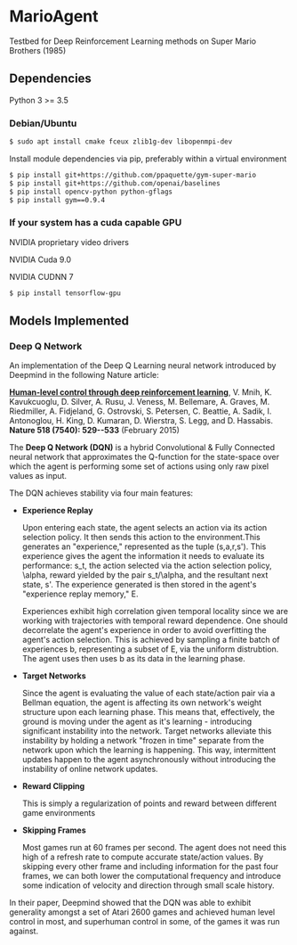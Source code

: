 # MarioAgent
Testbed for Deep Reinforcement Learning methods on Super Mario Brothers (1985)

## Dependencies

Python 3 >= 3.5



### Debian/Ubuntu

```bash
$ sudo apt install cmake fceux zlib1g-dev libopenmpi-dev 
```

Install module dependencies via pip, preferably within a virtual environment  

```bash
$ pip install git+https://github.com/ppaquette/gym-super-mario  
$ pip install git+https://github.com/openai/baselines  
$ pip install opencv-python python-gflags 
$ pip install gym==0.9.4
```

### If your system has a cuda capable GPU
NVIDIA proprietary video drivers

NVIDIA Cuda 9.0

NVIDIA CUDNN 7

```bash
$ pip install tensorflow-gpu
```

## Models Implemented

### Deep Q Network

An implementation of the Deep Q Learning neural network introduced by Deepmind in the following Nature article:

[**Human-level control through deep reinforcement learning**](https://storage.googleapis.com/deepmind-media/dqn/DQNNaturePaper.pdf), V. Mnih, K. Kavukcuoglu, D. Silver, A. Rusu, J. Veness, M. Bellemare, A. Graves, M. Riedmiller, A. Fidjeland, G. Ostrovski, S. Petersen, C. Beattie, A. Sadik, I. Antonoglou, H. King, D. Kumaran, D. Wierstra, S. Legg, and D. Hassabis. **Nature 518 (7540): 529--533** (February 2015)

<Nature cover here>

The **Deep Q Network (DQN)** is a hybrid Convolutional & Fully Connected neural network that approximates the Q-function for the state-space over which the agent is performing some set of actions using only raw pixel values as input.

<DQN network diagram here>

The DQN achieves stability via four main features:

  * **Experience Replay**
    
    Upon entering each state, the agent selects an action via its action selection policy. It then sends this action to the environment.This generates an "experience," represented as the tuple (s,a,r,s'). This experience gives the agent the information it needs to evaluate its performance: s_t, the action selected via the action selection policy, \alpha, reward yielded by the pair s_t/\alpha, and the resultant next state, s'. The experience generated is then stored in the agent's "experience replay memory," E.

    Experiences exhibit high correlation given temporal locality since we are working with trajectories with temporal reward dependence. One should decorrelate the agent's experience in order to avoid overfitting the agent's action selection. This is achieved by sampling a finite batch of experiences b, representing a subset of E, via the uniform distrubtion. The agent uses then uses b as its data in the learning phase.
    
  * **Target Networks**
    
    Since the agent is evaluating the value of each state/action pair via a Bellman equation, the agent is affecting its own network's weight structure upon each learning phase. This means that, effectively, the ground is moving under the agent as it's learning - introducing significant instability into the network. Target networks alleviate this instability by holding a network "frozen in time" separate from the network upon which the learning is happening. This way, intermittent updates happen to the agent asynchronously without introducing the instability of online network updates.
    
  * **Reward Clipping**
    
    This is simply a regularization of points and reward between different game environments
    
  * **Skipping Frames**
    
    Most games run at 60 frames per second. The agent does not need this high of a refresh rate to compute accurate state/action values. By skipping every other frame and including information for the past four frames, we can both lower the computational frequency and introduce some indication of velocity and direction through small scale history.
    
 In their paper, Deepmind showed that the DQN was able to exhibit generality amongst a set of Atari 2600 games and achieved human level control in most, and superhuman control in some, of the games it was run against.
 
 <Perf chart from paper here>
